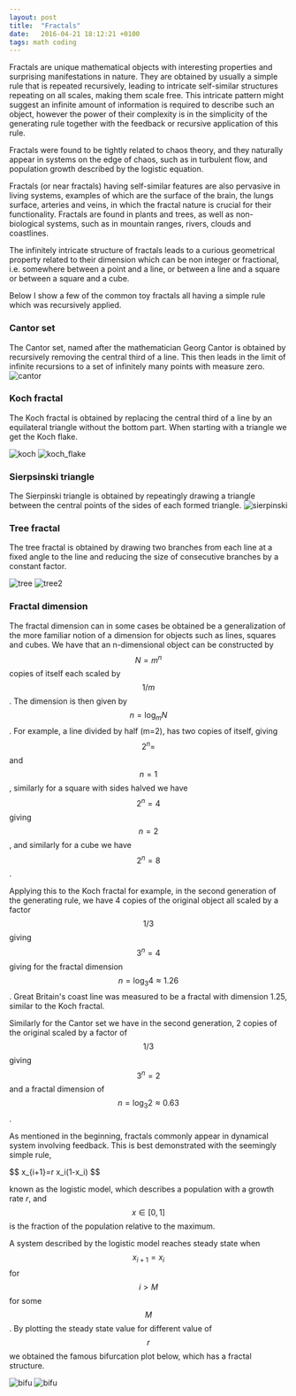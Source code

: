 ```yaml
---
layout: post
title:  "Fractals"
date:   2016-04-21 18:12:21 +0100
tags: math coding
---
```



Fractals are unique mathematical objects with interesting properties and surprising manifestations in nature. They are obtained by usually a simple rule that is repeated recursively, leading to intricate self-similar structures repeating on all scales, making them scale free. 
This intricate pattern might suggest an infinite amount of information is required to describe such an object, however the power of their complexity is in the simplicity of the generating rule together with the feedback or recursive application of this rule.

Fractals were found to be tightly related to chaos theory, and they naturally appear in systems on the edge of chaos, such as in turbulent flow, and population growth described by the logistic equation.

Fractals (or near fractals) having self-similar features are also pervasive in living systems, examples of which are the surface of the brain, the lungs surface, arteries and veins, in which the fractal nature is crucial for their functionality. Fractals are found in plants and trees, as well as non-biological systems, such as in mountain ranges, rivers, clouds and coastlines.

The infinitely intricate structure of fractals leads to a curious geometrical property related to their dimension which can be non integer or fractional, i.e. somewhere between a point and a line, or between a line and a square or between a square and a cube.

Below I show a few of the common toy fractals all having a simple rule which was recursively applied.

### Cantor set

The Cantor set, named after the mathematician Georg Cantor is obtained by recursively removing the central third of a line. This then leads in the limit of infinite recursions to a set of infinitely many points with measure zero.
![cantor](/assets/fractals/cantor.gif)

### Koch fractal    

The Koch fractal is obtained by replacing the central third of a line by an equilateral triangle without the bottom part. When starting with a triangle we get the Koch flake.

![koch](/assets/fractals/koch.gif)
![koch_flake](/assets/fractals/koch_flake.gif)
           
### Sierpsinski triangle
The Sierpinski triangle is obtained by repeatingly drawing a triangle between the central points of the sides of each formed triangle.
![sierpinski](/assets/fractals/sierpinski.gif)

### Tree fractal
The tree fractal is obtained by drawing two branches from each line at a fixed angle to the line and reducing the size of consecutive branches by a constant factor.

![tree](/assets/fractals/tree.gif)
![tree2](/assets/fractals/tree2.gif)

### Fractal dimension
The fractal dimension can in some cases be obtained be a generalization of the more familiar notion of a dimension for objects such as lines, squares and cubes.
We have that an n-dimensional object can be constructed by $$ N=m^n $$ copies of itself each scaled by $$ 1/m $$. The dimension is then given by $$ n=\log_m N $$. For example, a line divided by half (m=2), has two copies of itself, giving $$ 2^n= $$ and $$ n=1 $$, similarly for a square with sides halved we have $$ 2^n=4 $$ giving $$ n=2 $$, and similarly for a cube we have $$ 2^n=8 $$.

Applying this to the Koch fractal for example, in the second generation of the generating rule, we have 4 copies of the original object all scaled by a factor $$ 1/3 $$ giving $$ 3^n=4 $$ giving for the fractal dimension $$ n= \log_3 4\approx 1.26 $$. Great Britain's coast line was measured to be a fractal with dimension 1.25, similar to the Koch fractal.

Similarly for the Cantor set we have in the second generation, 2 copies of the original scaled by a factor of $$ 1/3 $$ giving $$ 3^n=2 $$ and a fractal dimension of $$ n=\log_3 2 \approx 0.63 $$.

As mentioned in the beginning, fractals commonly appear in dynamical system involving feedback. This is best demonstrated with the seemingly simple rule,

\$$
x_{i+1}=r x_i(1-x_i)
$$

known as the logistic model, which describes a population with a growth rate $r$, and $$ x\in [0,1] $$ is the fraction of the population relative to the maximum.

A system described by the logistic model reaches steady state when $$ x_{i+1}=x_i $$ for $$ i>M $$ for some $$ M $$.
By plotting the steady state value for different value of $$ r $$ we obtained the famous bifurcation plot below, which has a fractal structure.

![bifu](/assets/fractals/bifurcation.png)
![bifu](/assets/fractals/bifurcation_zoom.png)